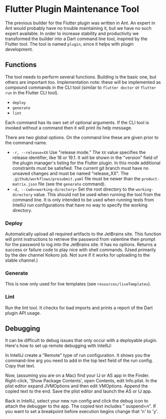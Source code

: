 # Flutter Plugin Maintenance Tool

The previous builder for the Flutter plugin was written in Ant. An expert in Ant would probably have no trouble maintaining it, but we have
no such expert available. In order to increase stability and productivity we transformed the builder into a Dart command line tool, inspired
by the Flutter tool. The tool is named `plugin`, since it helps with plugin development.

## Functions

The tool needs to perform several functions. Building is the basic one, but others are important too. Implementation note: these will be
implemented as compound commands in the CLI tool (similar to `flutter doctor` or `flutter run` in the Flutter CLI tool).

* `deploy`
* `generate`
* `lint`

Each command has its own set of optional arguments. If the CLI tool is invoked without a command then it will print its help message.

There are two global options. On the command line these are given prior to the command name.

* `-r, --release=XX`
  Use "release mode." The `XX` value specifies the release identifier, like 18 or 19.1. It will be shown in the "version" field of the
  plugin manager's listing for the Flutter plugin. In this mode additional constraints must be satisfied. The current git branch must have
  no unsaved changes and must be named "release_XX". The `.github/workflows/presubmit.yaml` file must be newer than the
  `product-matrix.json` file (see the `generate` command).
* `-d, --cwd=<working-directory>`
  Set the root directory to the `working-directory` value. This should not be used when running the tool from the command line. It is only
  intended to be used when running tests from IntelliJ run configurations that have no way to specify the working directory.

### Deploy

Automatically upload all required artifacts to the JetBrains site. This function will print instructions to retrieve the password from
valentine then prompt for the password to log into the JetBrains site. It has no options. Returns a success or failure code to play nice
with shell commands.
(Used primarily by the dev channel Kokoro job. Not sure if it works for uploading to the stable channel.)

### Generate

This is now only used for live templates (see `resources/liveTemplates`).

### Lint

Run the lint tool. It checks for bad imports and prints a report of the Dart plugin API usage.

## Debugging

It can be difficult to debug issues that only occur with a deployable plugin. Here's how to set up remote debugging with IntelliJ:

In IntelliJ create a "Remote" type of run configuration. It shows you the command-line arg you need to add in the top text field of the run
config. Copy that text.

Now, (assuming you are on a Mac) find your IJ or AS app in the Finder. Right-click, 'Show Package Contents', open Contents, edit Info.plist.
In the plist editor expand JVMOptions and then edit VMOptions. Append the copied text to the end. Save the plist editor and launch the AS or
IJ app.

Back in IntelliJ, select your new run config and click the debug icon to attach the debugger to the app. The copied text includes "
suspend=n". If you want to set a breakpoint before execution begins change that 'n' to 'y'.
